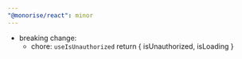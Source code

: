 ```yaml
---
"@monorise/react": minor
---
```


- breaking change:
  - chore: `useIsUnauthorized` return { isUnauthorized, isLoading }
